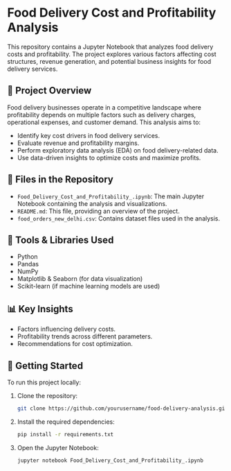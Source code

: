 # Food Delivery Cost and Profitability Analysis
This repository contains a Jupyter Notebook that analyzes food delivery costs and profitability. The project explores various factors affecting cost structures, revenue generation, and potential business insights for food delivery services.

## 📌 Project Overview

Food delivery businesses operate in a competitive landscape where profitability depends on multiple factors such as delivery charges, operational expenses, and customer demand. This analysis aims to:

- Identify key cost drivers in food delivery services.
- Evaluate revenue and profitability margins.
- Perform exploratory data analysis (EDA) on food delivery-related data.
- Use data-driven insights to optimize costs and maximize profits.

## 📂 Files in the Repository

- `Food_Delivery_Cost_and_Profitability_.ipynb`: The main Jupyter Notebook containing the analysis and visualizations.
- `README.md`: This file, providing an overview of the project.
- `food_orders_new_delhi.csv`: Contains dataset files used in the analysis.

## 🔧 Tools & Libraries Used

- Python
- Pandas
- NumPy
- Matplotlib & Seaborn (for data visualization)
- Scikit-learn (if machine learning models are used)

## 📊 Key Insights

- Factors influencing delivery costs.
- Profitability trends across different parameters.
- Recommendations for cost optimization.

## 🚀 Getting Started

To run this project locally:

1. Clone the repository:
   ```sh
   git clone https://github.com/yourusername/food-delivery-analysis.git
   ```

2. Install the required dependencies:
   ```sh
   pip install -r requirements.txt
   ```
3. Open the Jupyter Notebook:
   ```sh
   jupyter notebook Food_Delivery_Cost_and_Profitability_.ipynb
   ```
